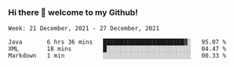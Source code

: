 ### Hi there 👋 welcome to my Github! 

<!--START_SECTION:waka-->
```text
Week: 21 December, 2021 - 27 December, 2021

Java       6 hrs 36 mins   ███████████████████████▓░   95.07 % 
XML        18 mins         █░░░░░░░░░░░░░░░░░░░░░░░░   04.47 % 
Markdown   1 min           ░░░░░░░░░░░░░░░░░░░░░░░░░   00.33 % 
```
<!--END_SECTION:waka-->
